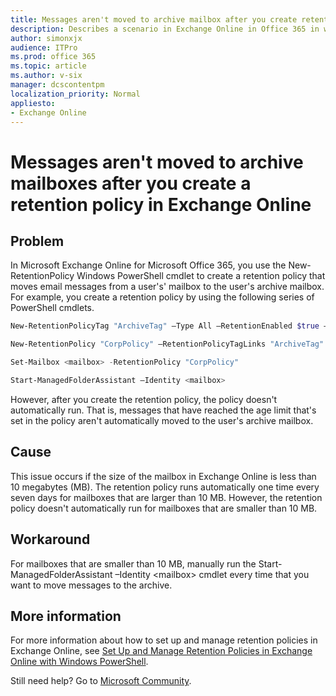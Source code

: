 ```yaml
---
title: Messages aren't moved to archive mailbox after you create retention policy
description: Describes a scenario in Exchange Online in Office 365 in which a retention policy that you create to move messages to a user's archive mailbox doesn't automatically run. Provides a workaround.
author: simonxjx
audience: ITPro
ms.prod: office 365
ms.topic: article
ms.author: v-six
manager: dcscontentpm
localization_priority: Normal
appliesto:
- Exchange Online
---
```


# Messages aren't moved to archive mailboxes after you create a retention policy in Exchange Online

## Problem 

In Microsoft Exchange Online for Microsoft Office 365, you use the New-RetentionPolicy Windows PowerShell cmdlet to create a retention policy that moves email messages from a user's' mailbox to the user's archive mailbox. For example, you create a retention policy by using the following series of PowerShell cmdlets.

```powershell
New-RetentionPolicyTag "ArchiveTag" –Type All –RetentionEnabled $true –AgeLimitForRetention 90 –RetentionAction MoveToArchive 

New-RetentionPolicy "CorpPolicy" –RetentionPolicyTagLinks "ArchiveTag" 

Set-Mailbox <mailbox> -RetentionPolicy "CorpPolicy" 

Start-ManagedFolderAssistant –Identity <mailbox>
```

However, after you create the retention policy, the policy doesn't automatically run. That is, messages that have reached the age limit that's set in the policy aren't automatically moved to the user's archive mailbox. 

## Cause 

This issue occurs if the size of the mailbox in Exchange Online is less than 10 megabytes (MB). The retention policy runs automatically one time every seven days for mailboxes that are larger than 10 MB. However, the retention policy doesn't automatically run for mailboxes that are smaller than 10 MB. 

## Workaround 

For mailboxes that are smaller than 10 MB, manually run the Start-ManagedFolderAssistant –Identity \<mailbox> cmdlet every time that you want to move messages to the archive.

## More information 

For more information about how to set up and manage retention policies in Exchange Online, see [Set Up and Manage Retention Policies in Exchange Online with Windows PowerShell](https://technet.microsoft.com/exchangelabshelp/gg271153#defaulttags).

Still need help? Go to [Microsoft Community](https://answers.microsoft.com/).